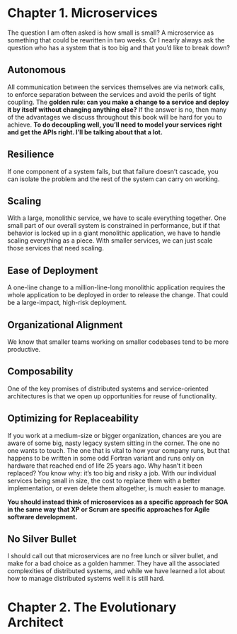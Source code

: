 # Chapter 1. Microservices

The question I am often asked is how small is small? A microservice as something that could be rewritten in two weeks. Or 
I nearly always ask the question who has a system that is too big and that you’d like to break down?

## Autonomous

All communication between the services themselves are via network calls, to enforce separation between the services and avoid the perils of tight coupling.
The **golden rule: can you make a change to a service and deploy it by itself without changing anything else?** If the answer is no, then many of the advantages we discuss throughout this book will be hard for you to achieve. **To do decoupling well, you’ll need to model your services right and get the APIs right. I’ll be talking about that a lot.**

## Resilience

If one component of a system fails, but that failure doesn’t cascade, you can isolate the problem and the rest of the system can carry on working.

## Scaling

With a large, monolithic service, we have to scale everything together. One small part of our overall system is constrained in performance, but if that behavior is locked up in a giant monolithic application, we have to handle scaling everything as a piece. With smaller services, we can just scale those services that need scaling.

## Ease of Deployment

A one-line change to a million-line-long monolithic application requires the whole application to be deployed in order to release the change. That could be a large-impact, high-risk deployment.

## Organizational Alignment

We know that smaller teams working on smaller codebases tend to be more productive.

## Composability

One of the key promises of distributed systems and service-oriented architectures is that we open up opportunities for reuse of functionality.

## Optimizing for Replaceability

If you work at a medium-size or bigger organization, chances are you are aware of some big, nasty legacy system sitting in the corner. The one no one wants to touch. The one that is vital to how your company runs, but that happens to be written in some odd Fortran variant and runs only on hardware that reached end of life 25 years ago. Why hasn’t it been replaced? You know why: it’s too big and risky a job.
With our individual services being small in size, the cost to replace them with a better implementation, or even delete them altogether, is much easier to manage.

**You should instead think of microservices as a specific approach for SOA in the same way that XP or Scrum are specific approaches for Agile software development.**

## No Silver Bullet

I should call out that microservices are no free lunch or silver bullet, and make for a bad choice as a golden hammer. They have all the associated complexities of distributed systems, and while we have learned a lot about how to manage distributed systems well it is still hard.

# Chapter 2. The Evolutionary Architect






